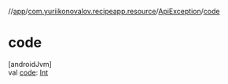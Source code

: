 //[app](../../../index.md)/[com.yuriikonovalov.recipeapp.resource](../index.md)/[ApiException](index.md)/[code](code.md)

# code

[androidJvm]\
val [code](code.md): [Int](https://kotlinlang.org/api/latest/jvm/stdlib/kotlin/-int/index.html)
